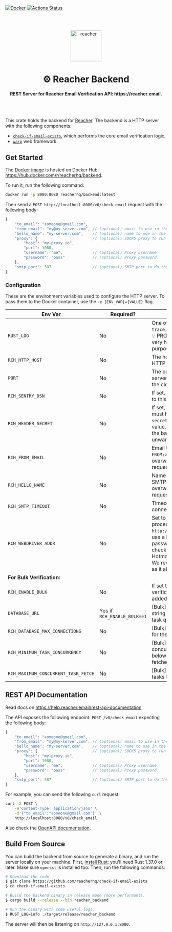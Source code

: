 [![Docker](https://img.shields.io/docker/v/reacherhq/backend?color=0db7ed&label=docker&sort=date)](https://hub.docker.com/r/reacherhq/backend)
[![Actions Status](https://github.com/reacherhq/check-if-email-exists/workflows/pr/badge.svg)](https://github.com/reacherhq/check-if-email-exists/actions)

<br /><br />

<p align="center"><img align="center" src="https://storage.googleapis.com/saasify-uploads-prod/696e287ad79f0e0352bc201b36d701849f7d55e7.svg" height="96" alt="reacher" /></p>
<h1 align="center">⚙️ Reacher Backend</h1>
<h4 align="center">REST Server for Reacher Email Verification API: https://reacher.email.</h4>

<br /><br />

This crate holds the backend for [Reacher](https://reacher.email). The backend is a HTTP server with the following components:

-   [`check-if-email-exists`](https://github.com/reacherhq/check-if-email-exists), which performs the core email verification logic,
-   [`warp`](https://github.com/seanmonstar/warp) web framework.

## Get Started

The [Docker image](./Dockerfile) is hosted on Docker Hub: https://hub.docker.com/r/reacherhq/backend.

To run it, run the following command:

```bash
docker run -p 8080:8080 reacherhq/backend:latest
```

Then send a `POST http://localhost:8080/v0/check_email` request with the following body:

```js
{
    "to_email": "someone@gmail.com",
    "from_email": "my@my-server.com", // (optional) email to use in the `FROM` SMTP command, defaults to "user@example.org"
    "hello_name": "my-server.com",    // (optional) name to use in the `EHLO` SMTP command, defaults to "localhost"
    "proxy": {                        // (optional) SOCK5 proxy to run the verification through, default is empty
        "host": "my-proxy.io",
        "port": 1080,
        "username": "me",             // (optional) Proxy username
        "password": "pass"            // (optional) Proxy password
    },
    "smtp_port": 587                  // (optional) SMTP port to do the email verification, defaults to 25
}
```

### Configuration

These are the environment variables used to configure the HTTP server. To pass them to the Docker container, use the `-e {ENV_VAR}={VALUE}` flag.

| Env Var                             | Required?                   | Description                                                                                                                                                                                                                                 | Default                 |
| ----------------------------------- | --------------------------- | ------------------------------------------------------------------------------------------------------------------------------------------------------------------------------------------------------------------------------------------- | ----------------------- |
| `RUST_LOG`                          | No                          | One of `trace,debug,warn,error,info`. 💡 PRO TIP: `RUST_LOG=debug` is very handful for debugging purposes.                                                                                                                                  | not defined             |
| `RCH_HTTP_HOST`                     | No                          | The host name to bind the HTTP server to.                                                                                                                                                                                                   | `127.0.0.1`             |
| `PORT`                              | No                          | The port to bind the HTTP server to, often populated by the cloud provider.                                                                                                                                                                 | `8080`                  |
| `RCH_SENTRY_DSN`                    | No                          | If set, bug reports will be sent to this [Sentry](https://sentry.io) DSN.                                                                                                                                                                   | not defined             |
| `RCH_HEADER_SECRET`                 | No                          | If set, then all HTTP requests must have the `x-reacher-secret` header set to this value. This is used to protect the backend against public unwanted HTTP requests.                                                                        | undefined               |
| `RCH_FROM_EMAIL`                    | No                          | Email to use in the `<MAIL FROM:>` SMTP step. Can be overwritten by each API request's `from_email` field.                                                                                                                                  | reacher.email@gmail.com |
| `RCH_HELLO_NAME`                    | No                          | Name to use in the `<EHLO>` SMTP step. Can be overwritten by each API request's `hello_name` field.                                                                                                                                         | gmail.com               |
| `RCH_SMTP_TIMEOUT`                  | No                          | Timeout for each SMTP connection.                                                                                                                                                                                                           | 45s                     |
| `RCH_WEBDRIVER_ADDR`                | No                          | Set to a running WebDriver process endpoint (e.g. `http://localhost:9515`) to use a headless navigator to password recovery pages to check Yahoo and Hotmail/Outlook addresses. We recommend `chromedriver` as it allows parallel requests. | not defined             |
| **For Bulk Verification:**          |                             |                                                                                                                                                                                                                                             |
| `RCH_ENABLE_BULK`                   | No                          | If set to `1`, then bulk verification endpoints will be added to the backend.                                                                                                                                                               | 0                       |
| `DATABASE_URL`                      | Yes if `RCH_ENABLE_BULK==1` | [Bulk] Database connection string for storing results and task queue                                                                                                                                                                        | not defined             |
| `RCH_DATABASE_MAX_CONNECTIONS`      | No                          | [Bulk] Connections created for the database pool                                                                                                                                                                                            | 5                       |
| `RCH_MINIMUM_TASK_CONCURRENCY`      | No                          | [Bulk] Minimum number of concurrent running tasks below which more tasks are fetched                                                                                                                                                        | 10                      |
| `RCH_MAXIMUM_CONCURRENT_TASK_FETCH` | No                          | [Bulk] Maximum number of tasks fetched at once                                                                                                                                                                                              | 20                      |

## REST API Documentation

Read docs on https://help.reacher.email/rest-api-documentation.

The API exposes the following endpoint: `POST /v0/check_email` expecting the following body:

```js
{
    "to_email": "someone@gmail.com",
    "from_email": "my@my-server.com", // (optional) email to use in the `FROM` SMTP command, defaults to "user@example.org"
    "hello_name": "my-server.com",    // (optional) name to use in the `EHLO` SMTP command, defaults to "localhost"
    "proxy": {                        // (optional) SOCK5 proxy to run the verification through, default is empty
        "host": "my-proxy.io",
        "port": 1080,
        "username": "me",             // (optional) Proxy username
        "password": "pass"            // (optional) Proxy password
    },
    "smtp_port": 587                  // (optional) SMTP port to do the email verification, defaults to 25
}
```

For example, you can send the following `curl` request:

```bash
curl -X POST \
    -H'Content-Type: application/json' \
    -d'{"to_email":"someone@gmail.com"}' \
    http://localhost:8080/v0/check_email
```

Also check the [OpenAPI documentation](https://help.reacher.email/rest-api-documentation).

## Build From Source

You can build the backend from source to generate a binary, and run the server locally on your machine. First, [install Rust](https://www.rust-lang.org/tools/install); you'll need Rust 1.37.0 or later. Make sure `openssl` is installed too. Then, run the following commands:

```bash
# Download the code
$ git clone https://github.com/reacherhq/check-if-email-exists
$ cd check-if-email-exists

# Build the backend binary in release mode (more performant).
$ cargo build --release --bin reacher_backend

# Run the binary with some useful logs.
$ RUST_LOG=info ./target/release/reacher_backend
```

The server will then be listening on `http://127.0.0.1:8080`.
